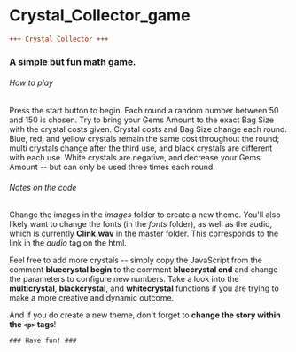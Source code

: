 # Crystal_Collector_game
```diff
+++ Crystal Collector +++
```

### A simple but fun math game. 

###### How to play

Press the start button to begin. Each round a random number between 50 and 150 is chosen. Try to bring your Gems Amount to the exact Bag Size with the crystal costs given. Crystal costs and Bag Size change each round. Blue, red, and yellow crystals remain the same cost throughout the round; multi crystals change after the third use, and black crystals are different with each use. White crystals are negative, and decrease your Gems Amount -- but can only be used three times each round.

###### Notes on the code

Change the images in the *images* folder to create a new theme. You'll also likely want to change the fonts (in the *fonts* folder), as well as the audio, which is currently **Clink.wav** in the master folder. This corresponds to the link in the *audio* tag on the html.

Feel free to add more crystals -- simply copy the JavaScript from the comment **bluecrystal begin** to the comment **bluecrystal end** and change the parameters to configure new numbers. Take a look into the **multicrystal**, **blackcrystal**, and **whitecrystal** functions if you are trying to make a more creative and dynamic outcome.

And if you do create a new theme, don't forget to **change the story within the `<p>` tags**!

```diff
### Have fun! ###
```
